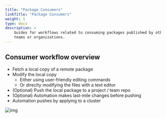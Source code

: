 ```yaml
---
title: "Package Consumers"
linkTitle: "Package Consumers"
weight: 1
type: docs
description: >
    Guides for workflows related to consuming packages published by other
    teams or organizations.
---
```


## Consumer workflow overview

- Fetch a local copy of a remote package
- Modify the local copy
  - Either using user-friendly editing commands
  - Or direclty modifying the files with a text editor
- (Optional) Push the local package to a project / team repo
- (Optional) Automation makes last-mile changes before pushing
- Automation pushes by applying to a cluster

![img](/../../static/images/consumer-guide.svg)
